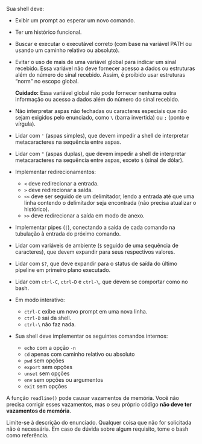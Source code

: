 Sua shell deve:

- Exibir um prompt ao esperar um novo comando.
- Ter um histórico funcional.
- Buscar e executar o executável correto (com base na variável PATH ou usando um caminho relativo ou absoluto).
- Evitar o uso de mais de uma variável global para indicar um sinal recebido. Essa variável não deve fornecer acesso a dados ou estruturas além do número do sinal recebido. Assim, é proibido usar estruturas “norm” no escopo global.

  **Cuidado:** Essa variável global não pode fornecer nenhuma outra informação ou acesso a dados além do número do sinal recebido.

- Não interpretar aspas não fechadas ou caracteres especiais que não sejam exigidos pelo enunciado, como `\` (barra invertida) ou `;` (ponto e vírgula).
- Lidar com `'` (aspas simples), que devem impedir a shell de interpretar metacaracteres na sequência entre aspas.
- Lidar com `"` (aspas duplas), que devem impedir a shell de interpretar metacaracteres na sequência entre aspas, exceto `$` (sinal de dólar).
- Implementar redirecionamentos:
  - `<` deve redirecionar a entrada.
  - `>` deve redirecionar a saída.
  - `<<` deve ser seguido de um delimitador, lendo a entrada até que uma linha contendo o delimitador seja encontrada (não precisa atualizar o histórico).
  - `>>` deve redirecionar a saída em modo de anexo.
- Implementar pipes (`|`), conectando a saída de cada comando na tubulação à entrada do próximo comando.
- Lidar com variáveis de ambiente (`$` seguido de uma sequência de caracteres), que devem expandir para seus respectivos valores.
- Lidar com `$?`, que deve expandir para o status de saída do último pipeline em primeiro plano executado.
- Lidar com `ctrl-C`, `ctrl-D` e `ctrl-\`, que devem se comportar como no bash.
- Em modo interativo:
  - `ctrl-C` exibe um novo prompt em uma nova linha.
  - `ctrl-D` sai da shell.
  - `ctrl-\` não faz nada.
- Sua shell deve implementar os seguintes comandos internos:
  - `echo` com a opção `-n`
  - `cd` apenas com caminho relativo ou absoluto
  - `pwd` sem opções
  - `export` sem opções
  - `unset` sem opções
  - `env` sem opções ou argumentos
  - `exit` sem opções

A função `readline()` pode causar vazamentos de memória. Você não precisa corrigir esses vazamentos, mas o seu próprio código **não deve ter vazamentos de memória**.

Limite-se à descrição do enunciado. Qualquer coisa que não for solicitada não é necessária.
Em caso de dúvida sobre algum requisito, tome o bash como referência.